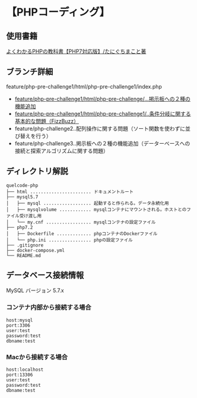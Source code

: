 # 【PHPコーディング】

## 使用書籍
<a href="https://www.amazon.co.jp/%E3%82%88%E3%81%8F%E3%82%8F%E3%81%8B%E3%82%8BPHP%E3%81%AE%E6%95%99%E7%A7%91%E6%9B%B8-%E3%80%90PHP7%E5%AF%BE%E5%BF%9C%E7%89%88%E3%80%91-%E6%95%99%E7%A7%91%E6%9B%B8%E3%82%B7%E3%83%AA%E3%83%BC%E3%82%BA-%E3%81%9F%E3%81%AB%E3%81%90%E3%81%A1-%E3%81%BE%E3%81%93%E3%81%A8-ebook/dp/B07C3QQKTX/">よくわかるPHPの教科書【PHP7対応版】/たにぐちまこと著</a>


## ブランチ詳細

feature/php-pre-challenge1/html/php-pre-challenge1/index.php
- <a href="https://github.com/KakoFujimoto/quelcode-php/blob/feature/php-challenge/README.md">feature/php-pre-challenge1/html/php-pre-challenge/...掲示板への２種の機能追加</a>
- <a href="https://github.com/KakoFujimoto/quelcode-php/blob/feature/php-pre-challenge1/README.md">feature/php-pre-challenge1/html/php-pre-challenge1/..条件分岐に関する基本的な問題（FizzBuzz）</a>
- feature/php-challenge2..配列操作に関する問題（ソート関数を使わずに並び替えを行う）
- feature/php-challenge3..掲示板への２種の機能追加（データーベースへの接続と探索アルゴリズムに関する問題）



## ディレクトリ解説

```
quelcode-php
├── html ....................... ドキュメントルート
├── mysql5.7
│   ├── mysql .................. 起動すると作られる。データ永続化用
│   ├── mysqlvolume ............ mysqlコンテナにマウントされる。ホストとのファイル受け渡し用
│   └── my.cnf ................. mysqlコンテナの設定ファイル
├── php7.2
│   ├── Dockerfile ............. phpコンテナのDockerファイル
│   └── php.ini ................ phpの設定ファイル
├── .gitignore
├── docker-compose.yml
└── README.md
```

## データベース接続情報
MySQL バージョン 5.7.x


### コンテナ内部から接続する場合
```
host:mysql
port:3306
user:test
password:test
dbname:test
```

### Macから接続する場合
```
host:localhost
port:13306
user:test
password:test
dbname:test
```
